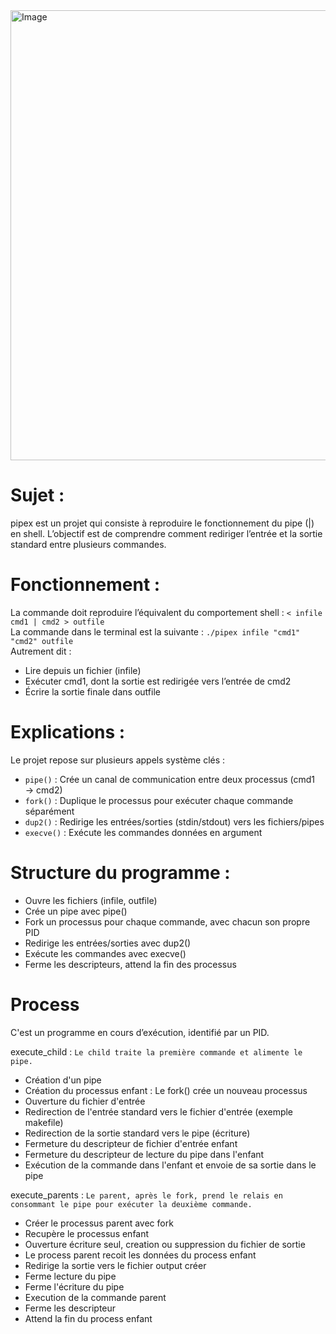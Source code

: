 <img width="720" height="720" alt="Image" src="https://github.com/user-attachments/assets/06c52ffd-8764-440a-a61a-63f12cf90f97" />

# Sujet :
pipex est un projet qui consiste à reproduire le fonctionnement du pipe (|) en shell. L’objectif est de comprendre comment rediriger l’entrée et la sortie standard entre plusieurs commandes.

# Fonctionnement :
La commande doit reproduire l’équivalent du comportement shell : `< infile cmd1 | cmd2 > outfile` <br>
La commande dans le terminal est la suivante : `./pipex infile "cmd1" "cmd2" outfile` <br>
Autrement dit :
- Lire depuis un fichier (infile)
- Exécuter cmd1, dont la sortie est redirigée vers l’entrée de cmd2
- Écrire la sortie finale dans outfile

# Explications :
Le projet repose sur plusieurs appels système clés : <br>
- `pipe()` : Crée un canal de communication entre deux processus (cmd1 → cmd2)
- `fork()` : Duplique le processus pour exécuter chaque commande séparément
- `dup2()` : Redirige les entrées/sorties (stdin/stdout) vers les fichiers/pipes
- `execve()` : Exécute les commandes données en argument

# Structure du programme :
- Ouvre les fichiers (infile, outfile)
- Crée un pipe avec pipe()
- Fork un processus pour chaque commande, avec chacun son propre PID
- Redirige les entrées/sorties avec dup2()
- Exécute les commandes avec execve()
- Ferme les descripteurs, attend la fin des processus

# Process
C'est un programme en cours d’exécution, identifié par un PID.

execute_child : `Le child traite la première commande et alimente le pipe.`
- Création d'un pipe
- Création du processus enfant : Le fork() crée un nouveau processus
- Ouverture du fichier d'entrée
- Redirection de l'entrée standard vers le fichier d'entrée (exemple makefile)
- Redirection de la sortie standard vers le pipe (écriture)
- Fermeture du descripteur de fichier d'entrée enfant
- Fermeture du descripteur de lecture du pipe dans l'enfant
- Exécution de la commande dans l'enfant et envoie de sa sortie dans le pipe

execute_parents : `Le parent, après le fork, prend le relais en consommant le pipe pour exécuter la deuxième commande.`
- Créer le processus parent avec fork
- Recupère le processus enfant
- Ouverture écriture seul, creation ou suppression du fichier de sortie
- Le process parent recoit les données du process enfant
- Redirige la sortie vers le fichier output créer
- Ferme lecture du pipe
- Ferme l'écriture du pipe
- Execution de la commande parent
- Ferme les descripteur
- Attend la fin du process enfant
